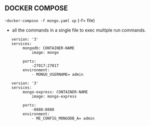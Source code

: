 ## DOCKER COMPOSE

-`docker-compose -f mongo.yaml up` (-f= file)

- all the commands in a single file to exec multiple run commands.

```
   version: '3'
   services:
        mongodb: CONTAINER-NAME
            image: mongo

        ports:
            -27017:27017
        environment:
            - MONGO_USERNAME= admin

```

```
   version: '3'
   services:
        mongo-express: CONTAINER-NAME
            image: mongo-express

        ports:
            -8080:8080
        environment:
            - ME_CONFIG_MONGODB_A= admin

```

